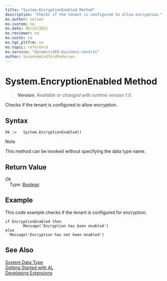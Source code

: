 ```yaml
---
title: "System.EncryptionEnabled Method"
description: "Checks if the tenant is configured to allow encryption."
ms.author: solsen
ms.custom: na
ms.date: 06/23/2021
ms.reviewer: na
ms.suite: na
ms.tgt_pltfrm: na
ms.topic: reference
ms.service: "dynamics365-business-central"
author: SusanneWindfeldPedersen
---
```

[//]: # (START>DO_NOT_EDIT)
[//]: # (IMPORTANT:Do not edit any of the content between here and the END>DO_NOT_EDIT.)
[//]: # (Any modifications should be made in the .xml files in the ModernDev repo.)
# System.EncryptionEnabled Method
> **Version**: _Available or changed with runtime version 1.0._

Checks if the tenant is configured to allow encryption.


## Syntax
```AL
Ok :=   System.EncryptionEnabled()
```
> [!NOTE]
> This method can be invoked without specifying the data type name.


## Return Value
*Ok*  
&emsp;Type: [Boolean](../boolean/boolean-data-type.md)  



[//]: # (IMPORTANT: END>DO_NOT_EDIT)

## Example  
 This code example checks if the tenant is configured for encryption.  

```al
if EncryptionEnabled then  
        Message('Encryption has been enabled')  
else  
  Message('Encryption has not been enabled')  
```

## See Also

[System Data Type](system-data-type.md)  
[Getting Started with AL](../../devenv-get-started.md)  
[Developing Extensions](../../devenv-dev-overview.md)
